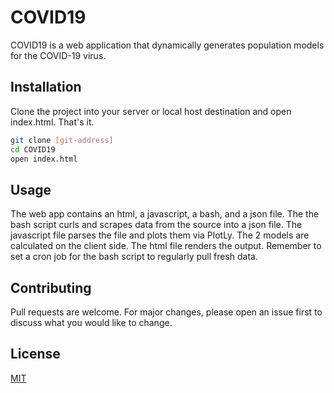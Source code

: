 # COVID19

COVID19 is a web application that dynamically generates population models for the COVID-19 virus.

## Installation

Clone the project into your server or local host destination and open index.html. That's it.

```bash
git clone [git-address]
cd COVID19
open index.html
```

## Usage

The web app contains an html, a javascript, a bash, and a json file. The the bash script curls and scrapes data from the source into a json file. The javascript file parses the file and plots them via PlotLy. The 2 models are calculated on the client side. The html file renders the output. Remember to set a cron job for the bash script to regularly pull fresh data.

## Contributing
Pull requests are welcome. For major changes, please open an issue first to discuss what you would like to change.

## License
[MIT](https://choosealicense.com/licenses/mit/)
